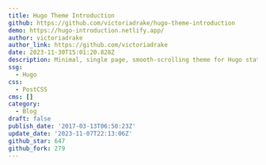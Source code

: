 ```yaml
---
title: Hugo Theme Introduction
github: https://github.com/victoriadrake/hugo-theme-introduction
demo: https://hugo-introduction.netlify.app/
author: victoriadrake
author_link: https://github.com/victoriadrake
date: 2023-11-30T15:01:20.828Z
description: Minimal, single page, smooth-scrolling theme for Hugo static site generator.
ssg:
  - Hugo
css:
  - PostCSS
cms: []
category:
  - Blog
draft: false
publish_date: '2017-03-13T06:50:23Z'
update_date: '2023-11-07T22:13:06Z'
github_star: 647
github_fork: 279
---
```

